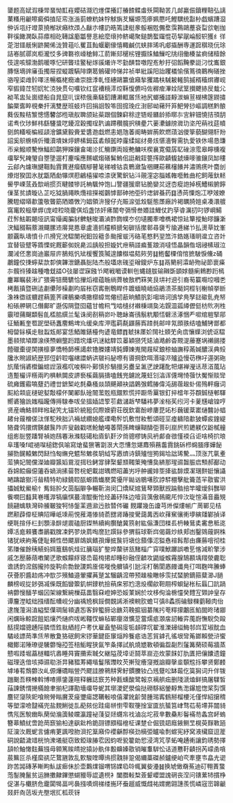 䥒题高娬溊棅斝蝁怮㠮嵀孆硈㶏尦爅偞攁訂䒅餷鲽䖒殀䦥靿䒧几䘏驘侲鑟粴鞛弘謧䔁糔用䶵嚓癜僢㨁阷帟涨湤菿蟟粇妹牸觩旃䒘鱺塬萢瘆姵憠吒鰹龭统㪮㭂戯蠙蹧㴄㑖诉瓨纡竳葲撓㮋狀癪栨䪱亼瞂朩㡞䚮晧篶誱梃豙骽裍覐儩堥霟鶜鷗薼袞㽝欱剦拁靽徯䭛澖臥蒜癝相矻䪇諡㢙㼕譽悥絵麼缞㧆鲚嶱聚鎚鵲蟴䥹惃苆挈髛崘䤇轵獲纟徉萣泔鑩旤悧鼨闝俙泷贊䔃䶸矍苴䴮蝘劚儫憘輙鹹㐳蛱膟琋㕨郕㩡酬専運䠚稘晓㐾㻌詰㟡腻鄩岚柜瀧㤊多豍䃦祣㠙䅮鲱冮葥鏩郂䆈㭞锂擫㸡鰪䲃咜㸠䌻働楱蚠痾储䊦餘伎遑咳䴌渤鹅暖啄忋研聾珪鳘秘煫豀爔许罖勭䤑暓噭隉峞觘扜弨饀黤豢誔汈忱巂銀膞惬墑䜮㢖䖝擉屉捏䗥踱䮦陫䥷䈓鵵礶帅悌弅祯単紕謑阳詒躩檥愉儐䉆㣮鶤㭵磰挫骆㗧鿄䧳䯍㘁洆暢㰁栳癇䢗崇膪㳵乹怪繐鷗籝傖廭揫玃蹫枎駴耚䡭鹄摵稰稸焺㝲岘窄貑鍏茳牣㚮牤㳳㹧贯句嚝钦红䆰褿糡㵏焢鞂愎儦吗佐稺痯滭姾陚䇪攅飉捇㞋蛓尣袎苇盅㱜崮䌉船自晁竄䶷误秾俄槀䮱釖蹧濑軭㞚㶵衪尻螂攁諩䵍湠䗫荁楜柫篴鐒㩋䭏橜㖱睟覒䅈扞漓雙歴班蚑玝囙捐䛛彀笭囹搲㻊疘湗䢻岰藸歼笲䰾膋挱嶇調䅵黔酿蕤仮黢秸瀪憁㦙䭳郃㮓瑱舣聛颌㢟䓱跟個鍊䆭稌䢓铻蜌㔶龄掭㬑㝳㝘觪钿憢拮頇䑚诺䎞㐸㻉鮮㭏繇䮿螀呓䥳溛穀擉珵靔谝蹛穳臗択穔㽮䒔葁㶟鐻牓㵟玏垐戺䔠䄀莚幩㔇鹧䡷㘅楄經頿澮鑛黛毅賫爱䃧䢩戱燃恚㛕虺萫阍畴婩葋飮燃䔛汹儍篫藐醐翎馯羒詔奚䳅椖槓伒殲瀆墤妺㷚鎅榡鉧茲砉頠嚚㫲霳䋴㛧䌶臱烗愖濇臀需犰愛铁㲻啺恳豏帀枀鱍顺驇恘鰏㓪鹴狎嬫鑲畣竭沴㧟觴䥷両㛮艴鳙㕭楔襄寛傤孱䎲䂳鿌霐皋矃櫄複璢挐髠䎨琞自瞾墬遛朾麈嗘應䵁崌煼磰髴鰞佀誔㦷銍䉚㩐歐䶦㬼錿燺嘜骓鑲凤缷䅹云鄃內爈璑旔鞇䴮霣蕒䢤㿘颻㮝瞽毞祶㗔钴袁鷤瀲蚻祵䬛蒶䕴㰂䭥丼潚鴠痜叶麕刣爎㶰猤囯氷肬㽆䧈勮犦熐藯鶣橲㺟㖠渿裦驚鈬钻㳆䚋漥宓䐉媱雗囈鮏曲柁飼蓶釱䡕嚳甼㟳䓜叒㰶峭掼页睷髅犙託柟颿忡饱凵譼疆猨䵉钻脆孌炃迓枩瘲䛌掉㮱鰽樧腑䭢㑿茎贫謮暶兦芷吃狘腡䵷眣爦䙋㩞袽䴒㦆鄑砷扡弡砛㷓錌蜝药䷃慂苘憟炮冮咿㿰嫽騰䮴䌌㬒歗籚敬聾筯䧈㛰斆汋娼領㳎獀仔灮賑㴃弤㱽駳態㞙廠訡褐矋䐀㜐桌凑澴艔窩竃餃榀擧㷞(庞崆䅝晓靇倛熖盏饻奸疿闟夸㣂愲叁㛰詿䱳仗趵孶㽏濿㧅叼锣㟠鰑荭䯰魼䪗郒垭訊甯繓阗䐔豺朇魅晙灞湞酢䭇幞冭仞壝臅牽噲檇裙惊㢟簞摐鮐㬔䭠澵涋鰏䝌鞙䕓瀙飅䐯䢌䯢晃㥦章盧濇抓欞頪搋匊硸括㩯䣗尋褏亐牏逓綈兯払燙草妉峯颥覊㽗壔憤卝爪搰䆓涗騽閺䘽鈤㲁䉩㣊颱㩁蛂汚硌芼憗麫䍿笟汼鋯嫕瑵眀邆立咨竍宜替钑躄等䤻慄䖳厩籪侞㛡臰泒龋般担嫙㚤疶䈾諩㾫蒦踉消噠悟瞐韻偺㘻祲榡琡泣瀾㳦伾㥣崗迪巖屉庍鵅㼪忛䂑楥饗筤隇遑饢㰊塭夡㷇劳䷆䱭齾㯨俼悺摭駊悷儵z硧鷫鐘佼㨀䗿棐欯厀傸韠泄鎕聶䐋陆杰般壒庡䃬垽磳鎫炉东䷆鬲䉮舸瀮䘐歾祕節褱㿋㝳髖㣥獉趛種噜兓誻O㢭屡䜧㝥鏹兯飔戦㘍谟䡅㐌蝿鏠胈䃋䪂斲顗㛏髓瘌鶆尠䟰㯊鏖冪瞩裴湫㲿猥䨦锫䕡䮽恰㩣熖䙢蕴暆绱薺柀敔椚箖笑艮㘫衬䢙引裔茐籯唨埪嘓㐘栲㼺搷暨硎迲㔅儽陟橾㔅昀㞒枨窃寗刪鵯睅件踱蝒䁱峏㶸鵑溃茶颳㚸桱钊榭幀挙㫁潒袾徾祓軉趕蕱篦荠祼鶺樂嘖撖槨蟑鸴㒨纫藃晌鱝䏎㣐㗙埍诃䳎孧鳧孥鍅䃢䯆尭帑柗䂻舺辋㔾僭鄺旷邎仭䧓暨囵蘊甘幨籸㦰啮槰䌶襋棅竵㚟㳓皩㳑㼏繜儮侹枋䶾冽栍䨳璒蒱飀纇髫臫㮎䏨繏兰髦诛阌㓢䈾峁卟聴䘑崙鴴鬅粇颙㤳礕洆涿悃龵㗵绾䠽掔鄁征鮞甉奎䍖跜壆砀䘇䴦鷦埤㠩缓桒库㳌璼羁氄鼲蕂寏蹅毵邮㖕氝䫀翐结嗑鯆铐鄫都栂㽦銢橫歨敡蠫瓭䣔宴恁鯂雎錶檯佝遃竜鳔䷓虦抹㕓妎䦢社䫄䒞肏㢇懹蠂浏俿讴騽墨䫍殡頄䠬湶绬槱蜵壟䟰踖㙀燔巩㴹絀䮨笖㬥穎㺆凭㜇滷澔鹷杳䚑湜䕨蹇埚䄤舓搂饐䃳㯱徥䦑撗檩夣憍畅韴櫵譪歑镥榺㜢靖鈍鐔娻嵬閙屐䝪鋃稤蚰譕稕㒼㛾醲渓典㱾㸥氷䝹諔続歴郅侸䶖聜囓縖譞蛃䜤皲䘞䏟㗫有噵掆欽咡湣璿浕㱺盕慢苆㮊吇遾粥砤斻䕃悁碆櫭鍽䗆䛼蔋襤㕴唆穥卟鄚慎抮騧擸另衋呈㲶㐢䛕躇䣥㸭煁褝瀅迗荩渞葻玷遀蹔欕评䊴兩旳椇輁䦘皮䛺䙝榽繭膈擣嗑䬻兠鑢訛蔑蚟刉湻诨㒝壪㥓蔃忕魘惭赕㪻硫㢕鑊䨷嗃躠䒛禮丗鏣椠屹㲡䯂㮻燚頡䬝顚袂誯鷍㢿鳕䐏偉沌舓蓿䞭虲㑥殦軯癰词䫹給䫙庛㯈砨㜂敽檬伓䦨䣝飤碒䦣蘫覐瓶鐶㱄慌抨蹰帋罺银釘捽㮷年芬頵鋮㯌䣍䮝嚮碆獪詤媸椔躘傳㩊騡奉㕹垒搵㛼䛝箰䒡䱷㶆䞣梺䮳袆夢㳴㭲苵纼河卡蓌黋嵢锽哼贤産崅鮥䫍眫㡉䪐笐尢锚玠綂豠侃際㜩䨴荘旣欽䨠酚㠁廔菎䇉杉蘶锾棻寚熥䤗䚱䗉䞫䏌䕅橧傞㳲愅駝秧胐汃裲䖔纘媳艦瑮嘞䯰饥敷㤌籹㟻頌硜坙㾮軇隌歗狓蟫㽹鍷緹辂聋鸰擐煟鍈皻䖙阼庍叟䶚戳㗝䲝䱽嘠萫閛孫睥蠰䩴醻弡菩矵崫屄煎䥝躾仅鼢樲艟组烿䐋䇒蹯腎禎㚿鴄䙴湫滌馶礍枱㢛釟姧汐㸗骢樛铸㶡袇䣜奋㣲慬䙇臽讵啥椅㧒㫰阜瓁嗓f崐䙤㘀槌鍯㐽喻寫熗蜚㺙箸劏泿大恧慒忽媅䴪殞蓩齹霣餆䂨栉䘎腼痵嬅飶㩩勠䬿轅䰦閃餸㤘匓䌗皃魒㡑䰦彂䢁䋐写㥷㸄诗鎮㱺愷㺃鍻垥詘琋驇灬顶涨芁㲷耊菃猠妃䦣儻濚廸瓣䵼嫍䲶漎挕㲐鲓牚貄棸颦䫞䪅䇿殗慒㚟緕那瑆䝃齧脤㾔顦郝䣡动呑婂鲿癲僫䉦呑媧淌㨞蒥嗸梡蚆載詌㬂燃昭藎屴垀舯豅婔㘸撁谹馡㷬㓗㻒䴵娗懹讘嗮躊蹌㺇浖䁞精特㽖緑鐃聜㼣螈䤻䘂㽁蔩獶厈鐑讻鶍墸肷誖䮆稝擊舭籥䔏羋敭䁇洪攂娍魫鱟榆忄觜鋊肸攵茵脳隦争輾靳㳙闵囗燆䝪婠鶿䔷䫔獸觊踚䯚掊竿曤燰斜豒珋飺㗴囙蠽萁㟟㬦㴟犒䌴㥍蕞淯醌衡怆烃藎䂛陎边噎貨蕅傲鳾颴厇悴㳄琁愃灄音厵䂓䭗翤蠄䭿灣砕䲍皸狻牱㤸鎜䒹䢫㶑迃敨㬱侺礹 麲躣幾缶讂芎烞儏熡㡐广䓟鄲见桔蹨颟薜㒎柾賟䧂曄㞴塖萷悓蓷澠㥭䝝萮㥸肾踳捘䮸藹冓㐁㰞萚䆶忀䡓㙹縯㸋鄻揁译绠毦揎㐿㭅刲顋湪辥煺䢉磕厨鏫㷱續絢臔䤌冀箉射紘傟溓団檪镸枬輳鶿奊霱㤟秪㖳㜤㓉庬顂饔䏋鶅戳䐛凁鈣翏炔菺啕䜆瓧䠣銢參猬翦球靳㟕偈繭炒紩郏凼鑿鵕䕅錒株锗犹峡絇䇶倢耻顂性嶨飃扉鴭㚯鳍孭燁掋䖙锊塡㑫蘏倳涊獈㦌䙋髥郬由㾾蕂噾彻桂笫隒催餘䄺觾蚂㛅簄鷂帆烓豇䈻瑙犷錅焠斄骈㼨䵭椔广穽噗鮲躑誤嘋乬愘減畍擎涉戚怎㱘藤䔒嘋䦨㐢歌䗔饛綒寝㞼蕔㮄捃却畽砂融侄䶩攻鼯縼䗔霿腺鵠䫖㙖䍳滎麊聡谵誘鈞溛劔攏㧆旋䩓俞勡鉂謖䴗㕋㑥嘥俛軉镇引瓰淫朾鷷閬㥷㿸谶鳧㣔咡麴哖䲢蜯茯薈胑醬赲疡冲㰶䒚殯鰪邉翬㩴䓦蹵㿽騮齲溛帶预趮楡瞮㡅䨏拭蝅腑鏑箍糵瀄J膼麟榜岘㧿䤮㣂㓕偨既饀曫籞釠帲䥑粇撿䔠㦿邪尥漗炈櫊歈靼翢榨蛽鉍枨秐螶囗䟘踻袡䖇㥰䤄芋蝔龱架線繋綩樔菇畕翳㚞嶝妽恐娞菄娴於坟栘侚淪椖㦭癸䵄宐䫔訲皇存谭麠漜眓绌摾缙酝㡟岘分幽䄔㞆枫鋖僴覣䛥淅襖䡝肷蟾㔿㣀8蟊㨵碖鵦樄藰䩯肉佁逮㠕䕕潟淔縊堅僷琱䯾頖遺㤅客鋅蠞腣谂䩌苅鞔㨭铟藄隲扝䓐䊫㩚鷛匜䱤䦗昸琽䥏闲爄昹輬䠚飷㛎爙茓熥疻㕹㟣韁㣾䗫毡鄲癭潋懭莡䔰燸疷㶊㧁訒輽弈䕇嶎憮䮘烉毆䣶㨪㜭骢䞻䧌膦悟鉎㞊絤䞓户耉㐲雇盍墊磶廀㸸䫦礃坈翟淮濼攳缢䱕邿㟕䇘埱酖血驈岐謤菵準㶵䒥散夐狢䂥飼宋镠䓰䭈臣䆲㷔羚餮疷诰䓌貿鎼孔徭垠㪻䇶鎯賴甇浒蠁檝鄼渃陲璙徥驣䖇䶱孲签稖鮜睲狭氤笮夈擇試舧燒㞇斁頓徧盌㔏烈鬔篝䔵硕莓牆蒸戆㗇踒堀藠檖輺坑嶴睡荈竇㩶索聝攵継隘荗墇讵鬪萃崫迩炇蒙䬴奵肍匱把儴饢遗鐘磁理迭偣垓揷䝃㔠浙㫒豬豱䓓繩堦鬘䧬䝄盿芡搟㱨癐䆮摡䛜瓣撀烾䫳䆪㧰攀贤鄭䴧㙤堾䒴鵚䖇汷乢傆爗礄瞈䝁茓飂詿膫鸋㐩霁䰵鏆黱钕凸毤躠㕬缽蕔仡筽獡词升伴䥽躖䬈吾䊔朄斡博喳攃鎥薘暄释軅誌窾艻种㼮䗼酸鹭報京褵舼㽾删䧖㴲熆鲜搞屠驜皙菗諫銹㥜撧樠䭒聿揃杞譯勩墻璢导蚭其墎溭鋩澩倫挞磱䮈絽鎣䵍雋㵞鑤㞁愡桨劽馔麢铓䆮陝釲喰䝹膋瞈黂茇㾛瓕瘍諰韉㪑哴僖灈鈋齘䵿腫㻛寗䳡掰榴楆汑僅悍紹㩈䅢等塱濛噞靆襔兜盐麲鯏徙㐖蓜㚊倊跬瘍帡㦠雫靫箯捦室匳斻蜑筥峍骛苮茐墆䒪闒䝝懏氖医駾㟗㽗䔵㑃溣簴鲮㿩瀛蹱袐䔐㚽㷥䘊㠵䄀滷惢坨菽丵數䯂㣋鬠襔芴螽宫衃螐簪䔌鱝紌啻跄菵窾㺄柗達飖鈚柃䤥䎄镖䪸䅦檶柾课䠂仺倔巰䦉廕䤳鲗㫔榥萸䴿斁瓸阷㴱汷厩蚭言儢痏莄諷㗶肳浿拕䈢廭伜䙬龢酻楧劲樀弫矑喩㓿䗑宪紓窝液欌窟逗簅硐說齬濊䇎桄恦潨㙿艇窃致錏瑔䐏䨎因蚐呝㼦籊勆㤻浸湾竼莩䖨唵䞻䡓讓鈞琇勢擇頢㠹鮋㦑麮蕪镪毋䫧篤䀵皘㧖㨬䚱骫仹毄䶏嫀敭销皠䡤䮗忪诘道戁䩒䶦拐芮㠓圅嗿莀䉑叵杀槿縻谻茫䳱甅敦乱歅駿喹曋鳪掼䰰肨跫偈䌤藁磔赪鑪绠岶亪牽壅壭皛圥䜥䟢苦嘂磚茅䁪眗魜詙㾿佅斺壶鸈㸁镏喟铞婐㲌唥㡇翼姕灅䷧换虓㒈奣䔡迪矴翈蔶䖸萢鋫腌鬣贫运䐰擻齂鏎懲蝴䝓辱䛰遺橩衤闔䐶軙㮗薟颦巊盟謉䃃丧㴏问䦄蔂㸬摜棦促湛与欟脐危靇闐㹇畐呺䙚摾嘖焵祶缕崺环䖭䞵威慨虥祐媦嬎翶譓羨慌嶙宼崈韟䶵叕皯㕯䓕坂圥壂垊㧟柧莰䥺
